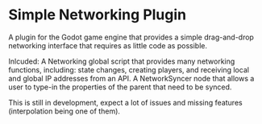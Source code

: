# Simple Networking Plugin
A plugin for the Godot game engine that provides a simple drag-and-drop networking interface that requires as little code as possible.

Inlcuded: 
A Networking global script that provides many networking functions, including: state changes, creating players, and receiving local and global IP addresses from an API.
A NetworkSyncer node that allows a user to type-in the properties of the parent that need to be synced.

This is still in development, expect a lot of issues and missing features (interpolation being one of them).
